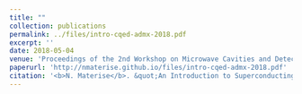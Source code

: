 ```yaml
---
title: ""
collection: publications
permalink: ../files/intro-cqed-admx-2018.pdf
excerpt: ''
date: 2018-05-04
venue: 'Proceedings of the 2nd Workshop on Microwave Cavities and Detectors for Axion Research'
paperurl: 'http://nmaterise.github.io/files/intro-cqed-admx-2018.pdf'
citation: '<b>N. Materise</b>. &quot;An Introduction to Superconducting Qubits and Circuit Quantum Electrodynamics.&quot; <i>Proceedings of the 2nd Workshop on Microwave Cavities and Detectors for Axion Research</i>. Springer Proceedings in Physics, vol 211. Springer, Cham. ,2018, <a href="https://doi.org/10.1007/978-3-319-92726-8_10">https://doi.org/10.1007/978-3-319-92726-8_10</a>'
---
```

